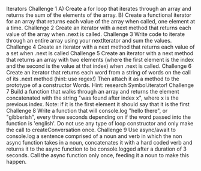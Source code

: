Iterators
Challenge 1
A) Create a for loop that iterates through an array and returns the sum of the elements of the array.
B) Create a functional iterator for an array that returns each value of the array when called, one element at a time.
Challenge 2
Create an iterator with a next method that returns each value of the array when .next is called.
Challenge 3
Write code to iterate through an entire array using your nextIterator and sum the values.
Challenge 4
Create an iterator with a next method that returns each value of a set when .next is called
Challenge 5
Create an iterator with a next method that returns an array with two elements (where the first element is the index and the second is the value at that index) when .next is called.
Challenge 6
Create an iterator that returns each word from a string of words on the call of its .next method (hint: use regex!)
Then attach it as a method to the prototype of a constructor Words. Hint: research Symbol.iterator!
Challenge 7
Build a function that walks through an array and returns the element concatenated with the string "was found after index x", where x is the previous index.
Note: if it is the first element it should say that it is the first
Challenge 8
Write a function that will console.log "hello there", or "gibberish", every three seconds depending on if the word passed into the function is 'english'.
Do not use any type of loop constructor and only make the call to createConversation once.
Challenge 9
Use async/await to console.log a sentence comprised of a noun and verb in which the non async function takes in a noun, concatenates it with a hard coded verb and returns it to the async function to be console.logged after a duration of 3 seconds. Call the async function only once, feeding it a noun to make this happen.
